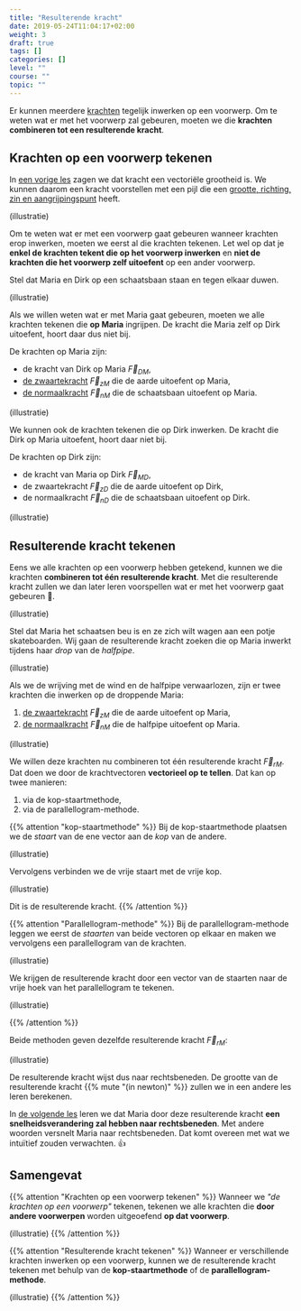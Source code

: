 ```yaml
---
title: "Resulterende kracht"
date: 2019-05-24T11:04:17+02:00
weight: 3
draft: true
tags: []
categories: []
level: ""
course: ""
topic: ""
---
```

Er kunnen meerdere [krachten](../intro) tegelijk inwerken op een voorwerp. Om te weten wat er met het voorwerp zal gebeuren, moeten we die **krachten combineren tot een resulterende kracht**.

## Krachten op een voorwerp tekenen
In [een vorige les](../krachtvector) zagen we dat kracht een vectoriële grootheid is. We kunnen daarom een kracht voorstellen met een pijl die een [grootte, richting, zin en aangrijpingspunt](../krachtvector/#grootte-richting-zin-en-aangrijpingspunt) heeft.

(illustratie)

Om te weten wat er met een voorwerp gaat gebeuren wanneer krachten erop inwerken, moeten we eerst al die krachten tekenen. Let wel op dat je **enkel de krachten tekent die op het voorwerp inwerken** en **niet de krachten die het voorwerp zelf uitoefent** op een ander voorwerp.

Stel dat Maria en Dirk op een schaatsbaan staan en tegen elkaar duwen.

(illustratie)

Als we willen weten wat er met Maria gaat gebeuren, moeten we alle krachten tekenen die **op Maria** ingrijpen. De kracht die Maria zelf op Dirk uitoefent, hoort daar dus niet bij.

De krachten op Maria zijn:

* de kracht van Dirk op Maria $\vec{F}_{DM}$,
* [de zwaartekracht](../zwaartekracht) $\vec{F}_{zM}$  die de aarde uitoefent op Maria,
* [de normaalkracht](../normaalkracht) $\vec{F}_{nM}$ die de schaatsbaan uitoefent op Maria.

(illustratie)

We kunnen ook de krachten tekenen die op Dirk inwerken. De kracht die Dirk op Maria uitoefent, hoort daar niet bij.

De krachten op Dirk zijn:

* de kracht van Maria op Dirk $\vec{F}_{MD}$, 
* de zwaartekracht $\vec{F}_{zD}$ die de aarde uitoefent op Dirk,
* de normaalkracht $\vec{F}_{nD}$ die de schaatsbaan uitoefent op Dirk.

(illustratie)

## Resulterende kracht tekenen
Eens we alle krachten op een voorwerp hebben getekend, kunnen we die krachten **combineren tot één resulterende kracht**. Met die resulterende kracht zullen we dan later leren voorspellen wat er met het voorwerp gaat gebeuren 🔮. 

(illustratie)

Stel dat Maria het schaatsen beu is en ze zich wilt wagen aan een potje skateboarden. Wij gaan de resulterende kracht zoeken die op Maria inwerkt tijdens haar *drop* van de *halfpipe*.

(illustratie)

Als we de wrijving met de wind en de halfpipe verwaarlozen, zijn er twee krachten die inwerken op de droppende Maria:

1. [de zwaartekracht](../zwaartekracht) $\vec{F}_{zM}$ die de aarde uitoefent op Maria,
2. [de normaalkracht](../normaalkracht) $\vec{F}_{nM}$ die de halfpipe uitoefent op Maria.

(illustratie)

We willen deze krachten nu combineren tot één resulterende kracht $\vec{F}_{rM}$. Dat doen we door de krachtvectoren **vectorieel op te tellen**. Dat kan op twee manieren:

1. via de kop-staartmethode,
2. via de parallellogram-methode.

{{% attention "kop-staartmethode" %}}
Bij de kop-staartmethode plaatsen we de *staart* van de ene vector aan de *kop* van de andere.

(illustratie)

Vervolgens verbinden we de vrije staart met de vrije kop.

(illustratie)

Dit is de resulterende kracht.
{{% /attention %}}

{{% attention "Parallellogram-methode" %}}
Bij de parallellogram-methode leggen we eerst de *staarten* van beide vectoren op elkaar en maken we vervolgens een parallellogram van de krachten.

(illustratie)

We krijgen de resulterende kracht door een vector van de staarten naar de vrije hoek van het parallellogram te tekenen.

(illustratie)

{{% /attention %}}

Beide methoden geven dezelfde resulterende kracht $\vec{F}_{rM}$:

(illustratie)

De resulterende kracht wijst dus naar rechtsbeneden. De grootte van de resulterende kracht {{% mute "(in newton)" %}} zullen we in een andere les leren berekenen.

In [de volgende les](../snelheidsverandering) leren we dat Maria door deze resulterende kracht **een snelheidsverandering zal hebben naar rechtsbeneden**. Met andere woorden versnelt Maria naar rechtsbeneden. Dat komt overeen met wat we intuïtief zouden verwachten. 👍

## Samengevat
{{% attention "Krachten op een voorwerp tekenen" %}}
Wanneer we *"de krachten op een voorwerp"* tekenen, tekenen we alle krachten die **door andere voorwerpen** worden uitgeoefend **op dat voorwerp**.

(illustratie)
{{% /attention %}}

{{% attention "Resulterende kracht tekenen" %}}
Wanneer er verschillende krachten inwerken op een voorwerp, kunnen we de resulterende kracht tekenen met behulp van de **kop-staartmethode** of de **parallellogram-methode**.

(illustratie)
{{% /attention %}}